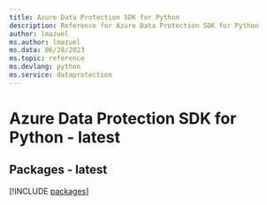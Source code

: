 ```yaml
---
title: Azure Data Protection SDK for Python
description: Reference for Azure Data Protection SDK for Python
author: lmazuel
ms.author: lmazuel
ms.data: 06/28/2023
ms.topic: reference
ms.devlang: python
ms.service: dataprotection
---
```

# Azure Data Protection SDK for Python - latest
## Packages - latest
[!INCLUDE [packages](data-protection-index.md)]